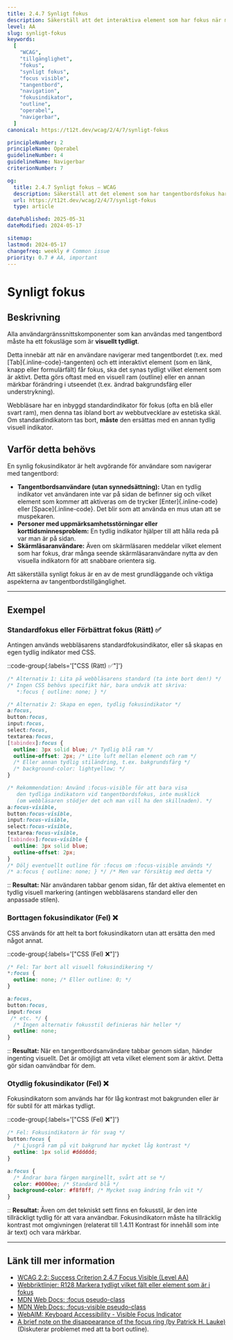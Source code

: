 ```yaml
---
title: 2.4.7 Synligt fokus
description: Säkerställ att det interaktiva element som har fokus när man navigerar med tangentbord har en tydlig visuell indikator.
level: AA
slug: synligt-fokus
keywords:
  [
    "WCAG",
    "tillgänglighet",
    "fokus",
    "synligt fokus",
    "focus visible",
    "tangentbord",
    "navigation",
    "fokusindikator",
    "outline",
    "operabel",
    "navigerbar",
  ]
canonical: https://t12t.dev/wcag/2/4/7/synligt-fokus

principleNumber: 2
principleName: Operabel
guidelineNumber: 4
guidelineName: Navigerbar
criterionNumber: 7

og:
  title: 2.4.7 Synligt fokus – WCAG
  description: Säkerställ att det element som har tangentbordsfokus har en tydlig visuell indikator.
  url: https://t12t.dev/wcag/2/4/7/synligt-fokus
  type: article

datePublished: 2025-05-31
dateModified: 2024-05-17

sitemap:
lastmod: 2024-05-17
changefreq: weekly # Common issue
priority: 0.7 # AA, important
---
```


# Synligt fokus

## Beskrivning

Alla användargränssnittskomponenter som kan användas med tangentbord måste ha ett fokusläge som är **visuellt tydligt**.

Detta innebär att när en användare navigerar med tangentbordet (t.ex. med [Tab]{.inline-code}-tangenten) och ett interaktivt element (som en länk, knapp eller formulärfält) får fokus, ska det synas tydligt vilket element som är aktivt. Detta görs oftast med en visuell ram (outline) eller en annan märkbar förändring i utseendet (t.ex. ändrad bakgrundsfärg eller understrykning).

Webbläsare har en inbyggd standardindikator för fokus (ofta en blå eller svart ram), men denna tas ibland bort av webbutvecklare av estetiska skäl. Om standardindikatorn tas bort, **måste** den ersättas med en annan tydlig visuell indikator.

## Varför detta behövs

En synlig fokusindikator är helt avgörande för användare som navigerar med tangentbord:

- **Tangentbordsanvändare (utan synnedsättning):** Utan en tydlig indikator vet användaren inte var på sidan de befinner sig och vilket element som kommer att aktiveras om de trycker [Enter]{.inline-code} eller [Space]{.inline-code}. Det blir som att använda en mus utan att se muspekaren.
- **Personer med uppmärksamhetsstörningar eller korttidsminnesproblem:** En tydlig indikator hjälper till att hålla reda på var man är på sidan.
- **Skärmläsaranvändare:** Även om skärmläsaren meddelar vilket element som har fokus, drar många seende skärmläsaranvändare nytta av den visuella indikatorn för att snabbare orientera sig.

Att säkerställa synligt fokus är en av de mest grundläggande och viktiga aspekterna av tangentbordstillgänglighet.

---

## Exempel

### Standardfokus eller Förbättrat fokus (Rätt) ✅

Antingen används webbläsarens standardfokusindikator, eller så skapas en egen tydlig indikator med CSS.

::code-group{:labels='["CSS (Rätt) ✅"]'}

```css showLineNumbers
/* Alternativ 1: Lita på webbläsarens standard (ta inte bort den!) */
/* Ingen CSS behövs specifikt här, bara undvik att skriva:
   *:focus { outline: none; } */

/* Alternativ 2: Skapa en egen, tydlig fokusindikator */
a:focus,
button:focus,
input:focus,
select:focus,
textarea:focus,
[tabindex]:focus {
  outline: 3px solid blue; /* Tydlig blå ram */
  outline-offset: 2px; /* Lite luft mellan element och ram */
  /* Eller annan tydlig stiländring, t.ex. bakgrundsfärg */
  /* background-color: lightyellow; */
}

/* Rekommendation: Använd :focus-visible för att bara visa
   den tydliga indikatorn vid tangentbordsfokus, inte musklick
   (om webbläsaren stödjer det och man vill ha den skillnaden). */
a:focus-visible,
button:focus-visible,
input:focus-visible,
select:focus-visible,
textarea:focus-visible,
[tabindex]:focus-visible {
  outline: 3px solid blue;
  outline-offset: 2px;
}
/* Dölj eventuellt outline för :focus om :focus-visible används */
/* a:focus { outline: none; } */ /* Men var försiktig med detta */
```

::
**Resultat:** När användaren tabbar genom sidan, får det aktiva elementet en tydlig visuell markering (antingen webbläsarens standard eller den anpassade stilen).

### Borttagen fokusindikator (Fel) ❌

CSS används för att helt ta bort fokusindikatorn utan att ersätta den med något annat.

::code-group{:labels='["CSS (Fel) ❌"]'}

```css showLineNumbers
/* Fel: Tar bort all visuell fokusindikering */
*:focus {
  outline: none; /* Eller outline: 0; */
}

a:focus,
button:focus,
input:focus
 /* etc. */ {
  /* Ingen alternativ fokusstil definieras här heller */
  outline: none;
}
```

::
**Resultat:** När en tangentbordsanvändare tabbar genom sidan, händer ingenting visuellt. Det är omöjligt att veta vilket element som är aktivt. Detta gör sidan oanvändbar för dem.

### Otydlig fokusindikator (Fel) ❌

Fokusindikatorn som används har för låg kontrast mot bakgrunden eller är för subtil för att märkas tydligt.

::code-group{:labels='["CSS (Fel) ❌"]'}

```css showLineNumbers
/* Fel: Fokusindikatorn är för svag */
button:focus {
  /* Ljusgrå ram på vit bakgrund har mycket låg kontrast */
  outline: 1px solid #dddddd;
}

a:focus {
  /* Ändrar bara färgen marginellt, svårt att se */
  color: #0000ee; /* Standard blå */
  background-color: #f8f8ff; /* Mycket svag ändring från vit */
}
```

::
**Resultat:** Även om det tekniskt sett finns en fokusstil, är den inte tillräckligt tydlig för att vara användbar. Fokusindikatorn måste ha tillräcklig kontrast mot omgivningen (relaterat till 1.4.11 Kontrast för innehåll som inte är text) och vara märkbar.

---

## Länk till mer information

- [WCAG 2.2: Success Criterion 2.4.7 Focus Visible (Level AA)](https://www.w3.org/WAI/WCAG22/Understanding/focus-visible.html)
- [Webbriktlinjer: R128 Markera tydligt vilket fält eller element som är i fokus](https://www.digg.se/webbriktlinjer/alla-webbriktlinjer/markera-tydligt-vilket-falt-eller-element-som-ar-i-fokus)
- [MDN Web Docs: \:focus pseudo-class](https://developer.mozilla.org/en-US/docs/Web/CSS/:focus)
- [MDN Web Docs: \:focus-visible pseudo-class](https://developer.mozilla.org/en-US/docs/Web/CSS/:focus-visible)
- [WebAIM: Keyboard Accessibility - Visible Focus Indicator](https://webaim.org/techniques/keyboard/focus)
- [A brief note on the disappearance of the focus ring (by Patrick H. Lauke)](https://www.tpgi.com/a-brief-note-on-the-disappearance-of-the-focus-ring/) (Diskuterar problemet med att ta bort outline).
